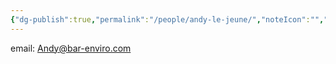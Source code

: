 ```yaml
---
{"dg-publish":true,"permalink":"/people/andy-le-jeune/","noteIcon":"","created":"2025-05-20T10:31:33.817-05:00"}
---
```


email: Andy@bar-enviro.com